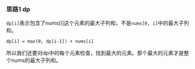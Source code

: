 ### 思路1 dp

`dp[i]`表示包含了nums[i]这个元素的最大子列和，不是`nums[0, i]`中的最大子列和。

`dp[i] = max(0, dp[i-1]) + nums[i]`

所以我们还要对dp中的每个元素检查，找到最大的元素。那个最大的元素才是整个nums的最大子列和。

